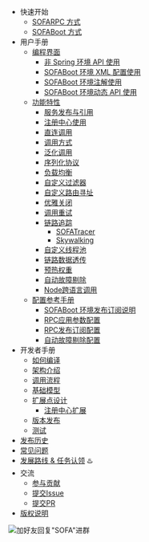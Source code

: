 * 快速开始
    * [SOFARPC 方式](./Getting-Started-With-RPC)
    * [SOFABoot 方式](./Getting-Started-With-SOFA-Boot)
* 用户手册
    * [编程界面](./Programming)
        * [非 Spring 环境 API 使用](./Programing-RPC)
        * [SOFABoot 环境 XML 配置使用](./Programing-SOFA-BOOT-XML)
        * [SOFABoot 环境注解使用](./Programing-SOFA-BOOT-Annotation)
        * [SOFABoot 环境动态 API 使用](./Programing-SOFA-BOOT-API)
    * [功能特性](./Features)
        * [服务发布与引用](./Publish-And-Reference)
        * [注册中心使用](./Registry-Usage.md)
        * [直连调用](./Peer-To-Peer)
        * [调用方式](./Invoke-Type)
        * [泛化调用](./Generic-Invoke)
        * [序列化协议](./Serialization)
        * [负载均衡](./Load-Balance)
        * [自定义过滤器](./Custom-Filter)
        * [自定义路由寻址](./Custom-Router)
        * [优雅关闭](./Graceful-Shutdown)
        * [调用重试](./Retry-Invoke)
        * [链路追踪](./Tracing-Usage)
            * [SOFATracer](./SOFATracer-Usage)
            * [Skywalking](./Skywalking-Usage)
        * [自定义线程池](./Custom-ThreadPool)
        * [链路数据透传](./Invoke-Chain-Pass-Data)
        * [预热权重](./Provider-Warmup-Weight)
        * [自动故障剔除](./Fault-Tolerance)
        * [Node跨语言调用](./Node-And-Java-Communicate)
    * [配置参考手册](./Configuration)
        * [SOFABoot 环境发布订阅说明](./RPC-Config-Xml-Explain.md)
        * [RPC应用参数配置](./Application-RPC-Config)
        * [RPC发布订阅配置](./Configuration-Common)
        * [自动故障剔除配置](./Configuration-Fault-Tolerance)
* 开发者手册
    * [如何编译](./How-To-Build)
    * [架构介绍](./Structure-Intro)
    * [调用流程](./Client-Invoke-Flow)
    * [基础模型](./Common-Model)
    * [扩展点设计](./Extension-Loader)
        * [注册中心扩展](./Registry-Extension-Guide)
    * [版本发布](./Version-Release)
    * [测试](./Test)
* [发布历史](./ReleaseNotes)
* [常见问题](./FAQ)
* [发展路线 & 任务认领](./RoadMap) ♨️ 
* 交流
    * [参与贡献](./Contributing)
    * [提交Issue](https://github.com/alipay/sofa-rpc/issues/new)
    * [提交PR](https://github.com/alipay/sofa-rpc/compare)
* [版权说明](./NOTICE)

![加好友回复"SOFA"进群](./resources/wx_1.png)

